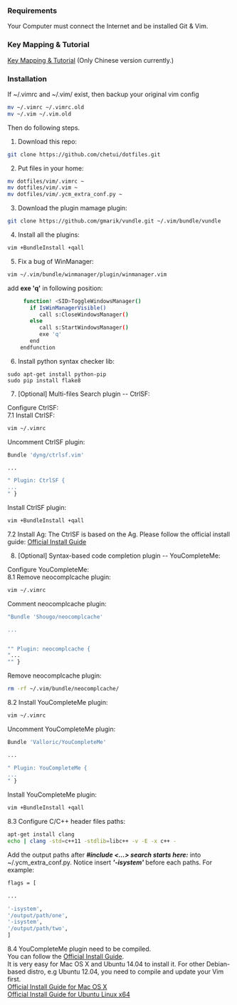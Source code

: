 ### Requirements

Your Computer must connect the Internet and be installed Git & Vim.

### Key Mapping & Tutorial

[Key Mapping & Tutorial](https://www.evernote.com/shard/s257/sh/6c0d6c01-9f19-4f27-87c9-57f4f0b01bad/82297dec2e813f765157cf5f5be95b16) (Only Chinese version currently.)

### Installation

If ~/.vimrc and ~/.vim/ exist, then backup your original vim config

```bash
mv ~/.vimrc ~/.vimrc.old
mv ~/.vim ~/.vim.old
```

Then do following steps.

1. Download this repo:  

 ```bash  
git clone https://github.com/chetui/dotfiles.git
 ```

2. Put files in your home:  

 ```bash  
 mv dotfiles/vim/.vimrc ~  
 mv dotfiles/vim/.vim ~  
 mv dotfiles/vim/.ycm_extra_conf.py ~  
 ```

3. Download the plugin mamage plugin:  

 ```bash
 git clone https://github.com/gmarik/vundle.git ~/.vim/bundle/vundle
 ```

4. Install all the plugins:  

 ```bash
 vim +BundleInstall +qall 
 ```

5. Fix a bug of WinManager:  

 ```bash
 vim ~/.vim/bundle/winmanager/plugin/winmanager.vim
 ```

 add **exe 'q'** in following position:  
 
 ```bash
      function! <SID>ToggleWindowsManager()
        if IsWinManagerVisible()
           call s:CloseWindowsManager()
        else
           call s:StartWindowsManager()
           exe 'q'   
        end
     endfunction
 ```

6. Install python syntax checker lib:  
  ```
  sudo apt-get install python-pip
  sudo pip install flake8
  ```

7. [Optional] Multi-files Search plugin -- CtrlSF:  

  Configure CtrlSF:  
  7.1 Install CtrlSF:
  ```bash
  vim ~/.vimrc
  ```
  Uncomment CtrlSF plugin:
  
  ```bash
  Bundle 'dyng/ctrlsf.vim'
  
  ...
  
  " Plugin: CtrlSF {
  ...
  " }
  ```
  Install CtrlSF plugin:
  
  ```bash
  vim +BundleInstall +qall
  ```
  7.2 Install Ag: 
  The CtrlSF is based on the Ag. Please follow the official install guide:
  [Official Install Guide](https://github.com/ggreer/the_silver_searcher#installation)  
  
8. [Optional] Syntax-based code completion plugin -- YouCompleteMe:  

  Configure YouCompleteMe:  
  8.1 Remove neocomplcache plugin:  

  ```bash
  vim ~/.vimrc
  ```
  Comment neocomplcache plugin:

  ```bash
  "Bundle 'Shougo/neocomplcache'
  
  ...
  
  
  "" Plugin: neocomplcache {
  "...
  "" }
  ```
  Remove neocomplcache plugin:
  
  ```bash
  rm -rf ~/.vim/bundle/neocomplcache/
  ```
  8.2 Install YouCompleteMe plugin:
  
  ```bash
  vim ~/.vimrc
  ```
  Uncomment YouCompleteMe plugin:
  
  ```bash
  Bundle 'Valloric/YouCompleteMe'
  
  ...
  
  " Plugin: YouCompleteMe {
  ...
  " }
  ```
  Install YouCompleteMe plugin:
  
  ```bash
  vim +BundleInstall +qall
  ```
  
  8.3 Configure C/C++ header files paths:
  
  ```bash
  apt-get install clang
  echo | clang -std=c++11 -stdlib=libc++ -v -E -x c++ -
  ```
  Add the output paths after ***#include <...> search starts here:*** into ~/.ycm_extra_conf.py. 
  Notice insert ***'-isystem'*** before each paths.
  For example:
  
  ```bash
  flags = [
  
  ...
  
  '-isystem',
  '/output/path/one',
  '-isystem',
  '/output/path/two',
  ]
  ```
  
  8.4 YouCompleteMe plugin need to be compiled.  
  You can follow the [Official Install Guide](https://github.com/Valloric/YouCompleteMe).  
  It is very easy for Mac OS X and Ubuntu 14.04 to install it. For other Debian-based distro, e.g Ubuntu 12.04, you need to compile and update your Vim first.  
  [Official Install Guide for Mac OS X](https://github.com/Valloric/YouCompleteMe#mac-os-x-super-quick-installation)  
  [Official Install Guide for Ubuntu Linux x64](https://github.com/Valloric/YouCompleteMe#ubuntu-linux-x64-super-quick-installation)
